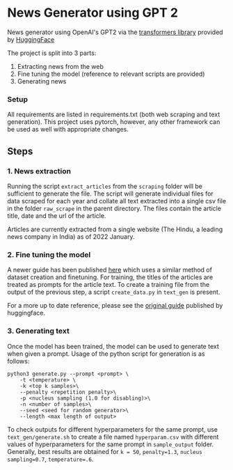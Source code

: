 # News Generator using GPT 2
News generator using OpenAI's GPT2 via the [transformers library](https://huggingface.co/transformers/v2.0.0/index.html) provided by [HuggingFace](https://huggingface.co/)

The project is split into 3 parts:
1. Extracting news from the web
2. Fine tuning the model (reference to relevant scripts are provided)
3. Generating news

### Setup
All requirements are listed in requirements.txt (both web scraping and text generation). This project uses pytorch, however, any other framework can be used as well with appropriate changes.

## Steps
### 1. News extraction
Running the script `extract_articles` from the `scraping` folder will be sufficient to generate the file. The script will generate individual files for data scraped for each year and collate all text extracted into a single csv file in the folder `raw_scrape` in the parent directory. The files contain the article title, date and the url of the article.

Articles are currently extracted from a single website (The Hindu, a leading news company in India) as of 2022 January.

### 2. Fine tuning the model
A newer guide has been published [here](https://towardsdatascience.com/natural-language-generation-part-2-gpt-2-and-huggingface-f3acb35bc86a) which uses a similar method of dataset creation and finetuning. For training, the titles of the articles are treated as prompts for the article text. To create a training file from the output of the previous step, a script `create_data.py` in `text_gen` is present.

For a more up to date reference, please see the [original guide](https://github.com/huggingface/transformers/blob/eca77f4719531ecaabe9ec6b2dee6075a391d98a/examples/pytorch/language-modeling/README.md) published by huggingface.


### 3. Generating text
Once the model has been trained, the model can be used to generate text when given a prompt. Usage of the python script for generation is as follows:

```
python3 generate.py --prompt <prompt> \
    -t <temperature> \
    -k <top k samples>\
    --penalty <repetition penalty>\
    -p <nucleus sampling (1.0 for disabling)>\
    -n <number of samples>\
    --seed <seed for random generator>\
    --length <max length of output> 
```

To check outputs for different hyperparameters for the same prompt, use `text_gen/generate.sh` to create a file named `hyperparam.csv` with different values of hyperparameters for the same prompt in `sample_output` folder. Generally, best results are obtained for `k = 50`, `penalty=1.3`, `nucleus sampling=0.7`, `temperature=.6`.
